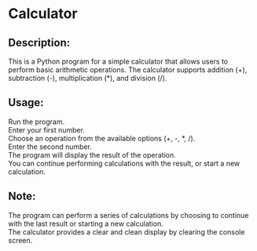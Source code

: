# Calculator

## Description:
This is a Python program for a simple calculator that allows users to perform basic arithmetic operations. The calculator supports addition (+), subtraction (-), multiplication (*), and division (/).

## Usage:
Run the program.  
Enter your first number.  
Choose an operation from the available options (+, -, *, /).  
Enter the second number.  
The program will display the result of the operation.  
You can continue performing calculations with the result, or start a new calculation.

## Note:
The program can perform a series of calculations by choosing to continue with the last result or starting a new calculation.  
The calculator provides a clear and clean display by clearing the console screen.
